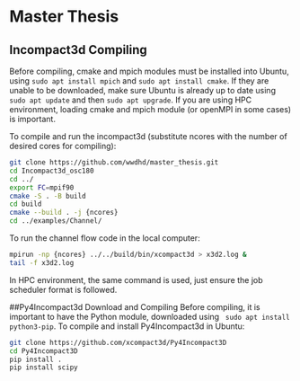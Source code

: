 # Master Thesis

## Incompact3d Compiling
Before compiling, cmake and mpich modules must be installed into Ubuntu, using `sudo apt install mpich` and `sudo apt install cmake`. If they are unable to be downloaded, make sure Ubuntu is already up to date using `sudo apt update` and then `sudo apt upgrade`. If you are using HPC environment, loading cmake and mpich module (or openMPI in some cases) is important.

To compile and run the incompact3d (substitute ncores with the number of desired cores for compiling):

```bash
git clone https://github.com/wwdhd/master_thesis.git
cd Incompact3d_osc180
cd ../
export FC=mpif90
cmake -S . -B build
cd build
cmake --build . -j {ncores}
cd ../examples/Channel/
```

 To run the channel flow code in the local computer:

```bash
mpirun -np {ncores} ../../build/bin/xcompact3d > x3d2.log &
tail -f x3d2.log
```
In HPC environment, the same command is used, just ensure the job scheduler format is followed.

##Py4Incompact3d Download and Compiling
Before compiling, it is important to have the Python module, downloaded using ` sudo apt install python3-pip`. To compile and install Py4Incompact3d in Ubuntu:
```bash
git clone https://github.com/xcompact3d/Py4Incompact3D
cd Py4Incompact3D
pip install .
pip install scipy
```

